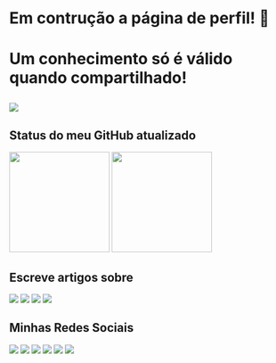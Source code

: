 # Em contrução a página de perfil! 🚧

# Um conhecimento só é válido quando compartilhado!  <dir>
 <img src="https://media.discordapp.net/attachments/639956127056134178/890373478988013628/Publicacoes_Instagram_1_1.png?width=676&height=676">
 </dir>

## Status do meu GitHub atualizado

 <div>
    <a herf="https://github.com/gabrielluizbh">
    <img height="180em" src="https://github-readme-stats.vercel.app/api?username=gabrielluizbh&shov_icons=true&theme=default&include_all_commits=true&count_private=true"/>
    <img height="180em" src="https://github-readme-stats.vercel.app/api/top-langs/?username=gabrielluizbh&layout=compact&langs_count-16&theme=default"/>
     </div>



<!--
**gabrielluizbh/gabrielluizbh** is a ✨ _special_ ✨ repository because its `README.md` (this file) appears on your GitHub profile.

Here are some ideas to get you started:

- 🔭 I’m currently working on ...
- 🌱 I’m currently learning ...
- 👯 I’m looking to collaborate on ...
- 🤔 I’m looking for help with ...
- 💬 Ask me about ...
- 📫 How to reach me: ...
- 😄 Pronouns: ...
- ⚡ Fun fact: ...
-->

## Escreve artigos sobre

<img src ="https://img.shields.io/badge/Windows-0078D6?style=for-the-badge&logo=windows&logoColor=white" target="_blank"></a> <img src ="https://img.shields.io/badge/Windows Server-0078D6?style=for-the-badge&logo=windows&logoColor=white" target="_blank"></a> <img src ="https://img.shields.io/badge/microsoft%20azure-0089D6?style=for-the-badge&logo=microsoft-azure&logoColor=white" target="_blank"></a> <img src ="https://img.shields.io/badge/powershell-5391FE?style=for-the-badge&logo=powershell&logoColor=white" target="_blank"></a>



## Minhas Redes Sociais

<div> 
 <a href="https://youtube.com/gabrielluizbh" target="_blank"><img src="https://img.shields.io/badge/YouTube-FF0000?style=for-the-badge&logo=youtube&logoColor=white" target="_blank"></a>
  <a href="https://gabrielluiz.com/" target="_blank"><img src="https://img.shields.io/badge/gabrielluiz.com-102B5D?style=for-the-badge&logo=realm&logoColor=white" target="_blank"></a>
 <a href="https://t.me/gabrielluizbrasil"  target="_blank"><img src="https://img.shields.io/badge/Grupo Telegram-2CA5E0?style=for-the-badge&logo=telegram&logoColor=white" target="_blank"></a>
 <a href="https://twitter.com/gabrielluizbh" target="_blank"><img src="https://img.shields.io/badge/-Twitter-219EEA?style=for-the-badge&logo=twitter&logoColor=white" target="_blank"></a>  
 <a href="https://www.linkedin.com/in/gabrielluizbh/" target="_blank"><img src="https://img.shields.io/badge/-LinkedIn-%230077B5?style=for-the-badge&logo=linkedin&logoColor=white" target="_blank"></a> 
 <a href="https://instagram.com/gabrielluizbh" target="_blank"><img src="https://img.shields.io/badge/-Instagram-%23E4405F?style=for-the-badge&logo=instagram&logoColor=white" target="_blank"></a>
 </div>
 

